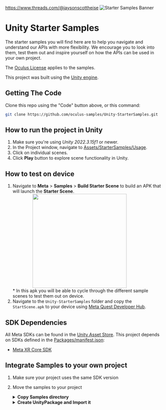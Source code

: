 https://www.threads.com/@jaysonscottheise ![Starter Samples Banner](./Documentation/Medias/banner.png "StarterSamples")

# Unity Starter Samples
The starter samples you will find here are to help you navigate and understand our APIs with more flexibility. We encourage you to look into them, test them out and inspire yourself on how the APIs can be used in your own project.

The [Oculus License](./LICENSE) applies to the samples.

This project was built using the [Unity engine](https://unity.com/download).

## Getting The Code
Clone this repo using the "Code" button above, or this command:
```sh
git clone https://github.com/oculus-samples/Unity-StarterSamples.git
```

## How to run the project in Unity
1. Make sure you're using  *Unity 2022.3.15f1* or newer.
2. In the Project window, navigate to [Assets/StarterSamples/Usage](Assets/StarterSamples/Usage).
3. Click on individual scenes.
4. Click **Play** button to explore scene functionality in Unity.

## How to test on device
1. Navigate to **Meta** > **Samples** > **Build Starter Scene** to build an APK that will launch the **Starter Scene**.
    <div style="margin-left: 4.5em;"><img src="./Documentation/Medias/buildsamples.png" width="300"></div>
    * In this apk you will be able to cycle through the different sample scenes to test them out on device.
2. Navigate to the `Unity-StarterSamples` folder and copy the `StartScene.apk` to your device using [Meta Quest Developer Hub](https://developer.oculus.com/documentation/unity/ts-odh-deploy-build/).

## SDK Dependencies
All Meta SDKs can be found in the [Unity Asset Store](https://assetstore.unity.com/publishers/25353).
This project depends on SDKs defined in the [Packages/manifest.json](./Packages/manifest.json):
* [Meta XR Core SDK](https://assetstore.unity.com/packages/tools/integration/meta-xr-core-sdk-269169)

## Integrate Samples to your own project
1. Make sure your project uses the same SDK version
2. Move the samples to your project
   <details>
      <summary><b>Copy Samples directory</b></summary>

      + Copy [Assets/StarterSamples](./Assets/StarterSamples) directory to your own project
    </details>
    <details>
      <summary><b>Create UnityPackage and Import it</b></summary>

      1. Open Unity-StarterSamples project in Unity
      2. Right-click on [Assets/StarterSamples](./Assets/StarterSamples) and select <i>Export Package...</i>
      3. Save package in an easy location to retrieve
      4. Open your own project (where you want the samples to be added)
      5. Click on <i>Assets->Import Package->Custom Package...</i> from the menu bar
      6. Find the package we saved in step 3 and click <i>Open</i>
    </details>
